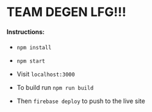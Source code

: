 # TEAM DEGEN LFG!!!

#### Instructions:
* ```npm install```
* ```npm start```
* Visit ```localhost:3000```

* To build run ```npm run build```
* Then ```firebase deploy``` to push to the live site